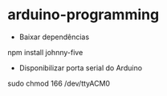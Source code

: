 # arduino-programming

- Baixar dependências

npm install johnny-five

- Disponibilizar porta serial do Arduino

sudo chmod 166 /dev/ttyACM0
